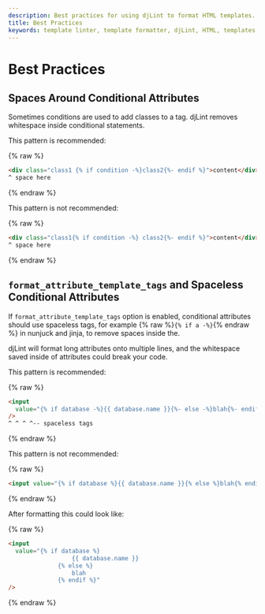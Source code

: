 ```yaml
---
description: Best practices for using djLint to format HTML templates.
title: Best Practices
keywords: template linter, template formatter, djLint, HTML, templates, formatter, linter, best practices
---
```


# Best Practices

## Spaces Around Conditional Attributes

Sometimes conditions are used to add classes to a tag. djLint removes whitespace inside conditional statements.

This pattern is recommended:

{% raw %}

```html
<div class="class1 {% if condition -%}class2{%- endif %}">content</div>
^ space here
```

{% endraw %}

This pattern is not recommended:

{% raw %}

```html
<div class="class1{% if condition -%} class2{%- endif %}">content</div>
^ space here
```

{% endraw %}

## `format_attribute_template_tags` and Spaceless Conditional Attributes

If `format_attribute_template_tags` option is enabled, conditional attributes should use spaceless tags, for example {% raw %}`{% if a -%}`{% endraw %} in nunjuck and jinja, to remove spaces inside the.

djLint will format long attributes onto multiple lines, and the whitespace saved inside of attributes could break your code.

This pattern is recommended:

{% raw %}

```html
<input
  value="{% if database -%}{{ database.name }}{%- else -%}blah{%- endif %}"
/>
^ ^ ^ ^-- spaceless tags
```

{% endraw %}

This pattern is not recommended:

{% raw %}

```html
<input value="{% if database %}{{ database.name }}{% else %}blah{% endif %}" />
```

{% endraw %}

After formatting this could look like:

{% raw %}

```html
<input
  value="{% if database %}
                  {{ database.name }}
              {% else %}
                  blah
              {% endif %}"
/>
```

{% endraw %}
